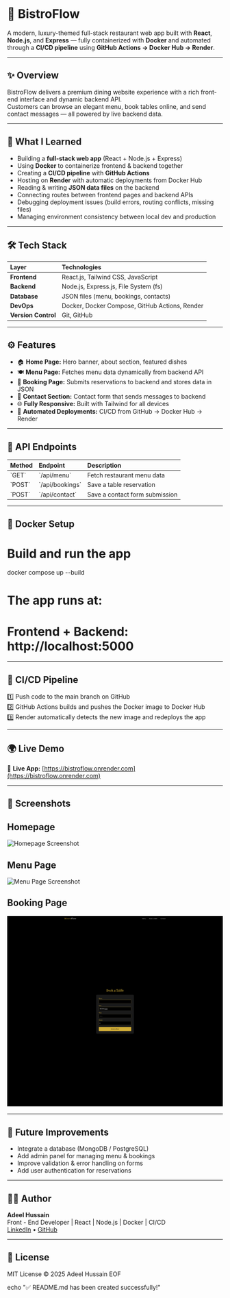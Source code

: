 # 🍷 BistroFlow

A modern, luxury-themed full-stack restaurant web app built with **React**, **Node.js**, and **Express** — fully containerized with **Docker** and automated through a **CI/CD pipeline** using **GitHub Actions → Docker Hub → Render**.

---

## ✨ Overview

BistroFlow delivers a premium dining website experience with a rich front-end interface and dynamic backend API.  
Customers can browse an elegant menu, book tables online, and send contact messages — all powered by live backend data.

---

## 🧠 What I Learned

- Building a **full-stack web app** (React + Node.js + Express)
- Using **Docker** to containerize frontend & backend together
- Creating a **CI/CD pipeline** with **GitHub Actions**
- Hosting on **Render** with automatic deployments from Docker Hub
- Reading & writing **JSON data files** on the backend
- Connecting routes between frontend pages and backend APIs
- Debugging deployment issues (build errors, routing conflicts, missing files)
- Managing environment consistency between local dev and production

---

## 🛠️ Tech Stack

| Layer | Technologies |
|:------|:--------------|
| **Frontend** | React.js, Tailwind CSS, JavaScript |
| **Backend** | Node.js, Express.js, File System (fs) |
| **Database** | JSON files (menu, bookings, contacts) |
| **DevOps** | Docker, Docker Compose, GitHub Actions, Render |
| **Version Control** | Git, GitHub |

---

## ⚙️ Features

- 🏠 **Home Page:** Hero banner, about section, featured dishes  
- 🍽️ **Menu Page:** Fetches menu data dynamically from backend API  
- 📅 **Booking Page:** Submits reservations to backend and stores data in JSON  
- 💬 **Contact Section:** Contact form that sends messages to backend  
- 🌐 **Fully Responsive:** Built with Tailwind for all devices  
- 🔁 **Automated Deployments:** CI/CD from GitHub → Docker Hub → Render  

---

## 🧩 API Endpoints

| Method | Endpoint | Description |
|:-------|:----------|:-------------|
| \`GET\` | \`/api/menu\` | Fetch restaurant menu data |
| \`POST\` | \`/api/bookings\` | Save a table reservation |
| \`POST\` | \`/api/contact\` | Save a contact form submission |

---

## 🐳 Docker Setup

# Build and run the app
docker compose up --build

# The app runs at:
# Frontend + Backend: http://localhost:5000

---

## 🚀 CI/CD Pipeline

1️⃣ Push code to the main branch on GitHub  
2️⃣ GitHub Actions builds and pushes the Docker image to Docker Hub  
3️⃣ Render automatically detects the new image and redeploys the app  

---

## 🌍 Live Demo

🔗 **Live App:** [https://bistroflow.onrender.com](https://bistroflow.onrender.com)

---

## 📸 Screenshots

## Homepage
![Homepage Screenshot](screenshots/home.png)

## Menu Page
![Menu Page Screenshot](screenshots/menu.png)

## Booking Page
![Booking Screenshot](screenshots/booking.png)

---

## 🧭 Future Improvements

- Integrate a database (MongoDB / PostgreSQL)
- Add admin panel for managing menu & bookings
- Improve validation & error handling on forms
- Add user authentication for reservations

---

## 👨‍💻 Author

**Adeel Hussain**  
Front - End Developer | React | Node.js | Docker | CI/CD  
[LinkedIn](https://www.linkedin.com/in/adeel-hussain-47601786/) • [GitHub](https://github.com/AdeelH12)

---

## 🏁 License

MIT License © 2025 Adeel Hussain
EOF

echo "✅ README.md has been created successfully!"
